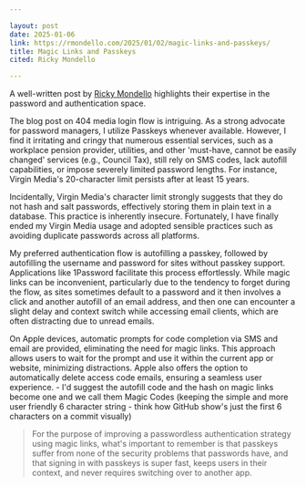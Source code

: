 ```yaml
---

layout: post
date: 2025-01-06
link: https://rmondello.com/2025/01/02/magic-links-and-passkeys/
title: Magic Links and Passkeys
cited: Ricky Mondello

---
```


A well-written post by [Ricky Mondello](https://www.linkedin.com/in/rmondello/) highlights their expertise in the password and authentication space.

The blog post on 404 media login flow is intriguing. As a strong advocate for password managers, I utilize Passkeys whenever available. However, I find it irritating and cringy that numerous essential services, such as a workplace pension provider, utilities, and other 'must-have, cannot be easily changed' services (e.g., Council Tax), still rely on SMS codes, lack autofill capabilities, or impose severely limited password lengths. For instance, Virgin Media's 20-character limit persists after at least 15 years.

Incidentally, Virgin Media's character limit strongly suggests that they do not hash and salt passwords, effectively storing them in plain text in a database. This practice is inherently insecure. Fortunately, I have finally ended my Virgin Media usage and adopted sensible practices such as avoiding duplicate passwords across all platforms.

My preferred authentication flow is autofilling a passkey, followed by autofilling the username and password for sites without passkey support. Applications like 1Password facilitate this process effortlessly. While magic links can be inconvenient, particularly due to the tendency to forget during the flow, as sites sometimes default to a password and it then involves a click and another autofill of an email address, and then one can encounter a slight delay and context switch while accessing email clients, which are often distracting due to unread emails.

On Apple devices, automatic prompts for code completion via SMS and email are provided, eliminating the need for magic links. This approach allows users to wait for the prompt and use it within the current app or website, minimizing distractions. Apple also offers the option to automatically delete access code emails, ensuring a seamless user experience. - I'd suggest the autofill code and the hash on magic links become one and we call them Magic Codes (keeping the simple and more user friendly 6 character string - think how GitHub show's just the first 6 characters on a commit visually)

> For the purpose of improving a passwordless authentication strategy using magic links, what's important to remember is that passkeys suffer from none of the security problems that passwords have, and that signing in with passkeys is super fast, keeps users in their context, and never requires switching over to another app.